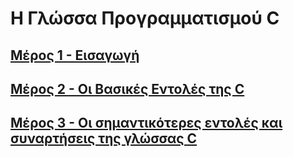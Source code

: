 # Η Γλώσσα Προγραμματισμού C

## [Μέρος 1 - Εισαγωγή](part-1/README.md)

## [Μέρος 2 - Οι Bασικές Εντολές της C](part-2/README.md)

## [Μέρος 3 - Οι σημαντικότερες εντολές και συναρτήσεις της γλώσσας C](part-3/README.md)
